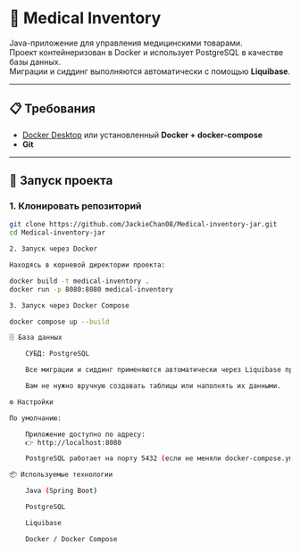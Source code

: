 # 🏥 Medical Inventory

Java-приложение для управления медицинскими товарами.  
Проект контейнеризован в Docker и использует PostgreSQL в качестве базы данных.  
Миграции и сиддинг выполняются автоматически с помощью **Liquibase**.

---

## 📋 Требования
- [Docker Desktop](https://www.docker.com/products/docker-desktop) или установленный **Docker + docker-compose**
- **Git**

---

## 🚀 Запуск проекта

### 1. Клонировать репозиторий
```bash
git clone https://github.com/JackieChan08/Medical-inventory-jar.git
cd Medical-inventory-jar

2. Запуск через Docker

Находясь в корневой директории проекта:

docker build -t medical-inventory .
docker run -p 8080:8080 medical-inventory

3. Запуск через Docker Compose

docker compose up --build

🗄️ База данных

    СУБД: PostgreSQL

    Все миграции и сиддинг применяются автоматически через Liquibase при первом запуске.

    Вам не нужно вручную создавать таблицы или наполнять их данными.

⚙️ Настройки

По умолчанию:

    Приложение доступно по адресу:
    👉 http://localhost:8080

    PostgreSQL работает на порту 5432 (если не меняли docker-compose.yml)

📦 Используемые технологии

    Java (Spring Boot)

    PostgreSQL

    Liquibase

    Docker / Docker Compose
